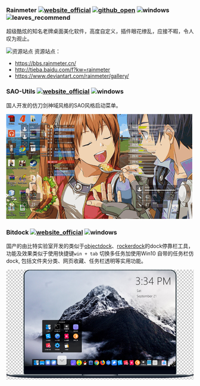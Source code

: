 ### Rainmeter [![website_official](https://gitbook07.oss-cn-hangzhou.aliyuncs.com/website_official.svg)](https://www.rainmeter.net/) [![github_open](https://gitbook07.oss-cn-hangzhou.aliyuncs.com/github_open.svg)](https://github.com/rainmeter/rainmeter) ![windows](https://gitbook07.oss-cn-hangzhou.aliyuncs.com/windows.svg) ![leaves_recommend](https://gitbook07.oss-cn-hangzhou.aliyuncs.com/leaves_rec.svg)

超级酷炫的知名老牌桌面美化软件，高度自定义，插件眼花缭乱，应接不暇，令人叹为观止。

![资源站点](https://gitbook07.oss-cn-hangzhou.aliyuncs.com/browser.svg) 资源站点：
- https://bbs.rainmeter.cn/
- http://tieba.baidu.com/f?kw=rainmeter
- https://www.deviantart.com/rainmeter/gallery/

### SAO-Utils [![website_official](https://gitbook07.oss-cn-hangzhou.aliyuncs.com/website_official.svg)](http://www.gpbeta.com/) ![windows](https://gitbook07.oss-cn-hangzhou.aliyuncs.com/windows.svg)

 国人开发的仿刀剑神域风格的SAO风格启动菜单。

![from official website](../../.gitbook/assets/z-pro-beau-desktop-saoutils.gif)



### Bitdock [![website_official](https://gitbook07.oss-cn-hangzhou.aliyuncs.com/website_official.svg)](http://www.bitdock.cn/) ![windows](https://gitbook07.oss-cn-hangzhou.aliyuncs.com/windows.svg)

国产的由比特实验室开发的类似于[objectdock](https://www.stardock.com/products/objectdock/)、[rockerdock](https://punklabs.com/)的dock停靠栏工具，功能及效果类似于使用快捷键`win + tab` 切换多任务加使用Win10 自带的任务栏仿dock, 包括文件夹分类、网页收藏、任务栏透明等实用功能。

![bitdock](../../.gitbook/assets/z-pro-beau-desktop-bitdock.png)



